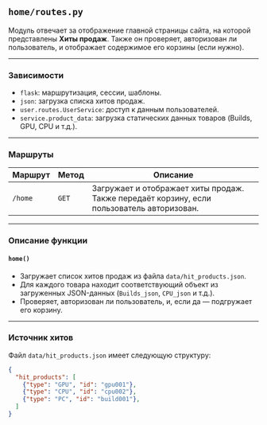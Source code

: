 ##  `home/routes.py`

Модуль отвечает за отображение главной страницы сайта, на которой представлены **Хиты продаж**. Также он проверяет, авторизован ли пользователь, и отображает содержимое его корзины (если нужно).

---

###  Зависимости

- `flask`: маршрутизация, сессии, шаблоны.
- `json`: загрузка списка хитов продаж.
- `user.routes.UserService`: доступ к данным пользователей.
- `service.product_data`: загрузка статических данных товаров (Builds, GPU, CPU и т.д.).

---

###  Маршруты

| Маршрут      | Метод | Описание                                                           |
|--------------|-------|--------------------------------------------------------------------|
| `/home`      | `GET` | Загружает и отображает хиты продаж. Также передаёт корзину, если пользователь авторизован. |

---

###  Описание функции

#### `home()`
- Загружает список хитов продаж из файла `data/hit_products.json`.
- Для каждого товара находит соответствующий объект из загруженных JSON-данных (`Builds_json`, `CPU_json` и т.д.).
- Проверяет, авторизован ли пользователь, и, если да — подгружает его корзину.

---

###  Источник хитов

Файл `data/hit_products.json` имеет следующую структуру:

```json
{
  "hit_products": [
    {"type": "GPU", "id": "gpu001"},
    {"type": "CPU", "id": "cpu002"},
    {"type": "PC", "id": "build001"},
  ]
}
